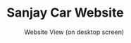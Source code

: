 # Sanjay Car Website 
 
<figure>
  <figcaption> Website View (on desktop screen) </figcaption>
</figure>


